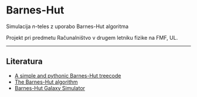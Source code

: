 # Barnes-Hut

Simulacija _n_-teles z uporabo Barnes-Hut algoritma

Projekt pri predmetu Računalništvo v drugem letniku fizike na FMF, UL.



___
## Literatura
* [A simple and pythonic Barnes-Hut treecode](https://mikegrudic.wordpress.com/2017/07/11/a-simple-and-pythonic-barnes-hut-treecode/)
* [The Barnes-Hut algorithm](http://arborjs.org/docs/barnes-hut)
* [Barnes-Hut Galaxy Simulator](https://www.cs.princeton.edu/courses/archive/fall03/cs126/assignments/barnes-hut.html)



